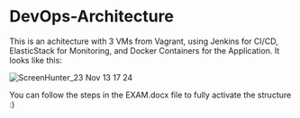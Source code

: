 # DevOps-Architecture
This is an achitecture with 3 VMs from Vagrant, using Jenkins for CI/CD, ElasticStack for Monitoring, and Docker Containers for the Application.
It looks like this: 

![ScreenHunter_23 Nov  13 17 24](https://user-images.githubusercontent.com/81187395/201530041-5ca8cd22-656f-4bfb-bbed-10b8fd66292e.jpg)

You can follow the steps in the EXAM.docx file to fully activate the structure :)
